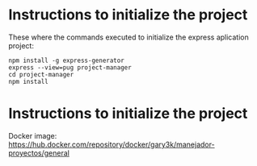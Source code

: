 # Instructions to initialize the project
These where the commands executed to initialize the express aplication project:
```
npm install -g express-generator
express --view=pug project-manager
cd project-manager
npm install
```
# Instructions to initialize the project
Docker image: https://hub.docker.com/repository/docker/gary3k/manejador-proyectos/general